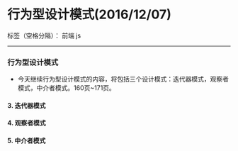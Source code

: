 ﻿# 行为型设计模式(2016/12/07)

标签（空格分隔）： 前端 js

---

### **行为型设计模式**
- 今天继续行为型设计模式的内容，将包括三个设计模式：迭代器模式，观察者模式，中介者模式。160页~171页。

#### **3. 迭代器模式**
#### **4. 观察者模式**
#### **5. 中介者模式**



